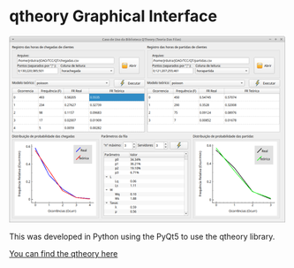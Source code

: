 # qtheory Graphical Interface

![qtheory](https://raw.githubusercontent.com/jrdutra/qtheory-suport/master/PROGRAMA-COM-DADOS.png)

This was developed in Python using the PyQt5 to use the qtheory library.

[You can find the qtheory here](https://github.com/jrdutra/qtheory)

